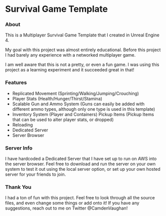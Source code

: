 Survival Game Template
=============
 
### About
This is a Multiplayer Survival Game Template that I created in Unreal Engine 4.

My goal with this project was almost entirely educational. Before this project I had barely any experience with a networked multiplayer game.

I am well aware that this is not a pretty, or even a fun game. I was using this project as a learning experiment and it succeeded great in that!


### Features
- Replicated Movement (Sprinting/Walking/Jumping/Crouching)
- Player Stats (Health/Hunger/Thirst/Stamina)
- Scalable Gun and Ammo System (Guns can easily be added with different ammo types, although only one type is used in this template)
- Inventory System (Player and Containers)
Pickup Items (Pickup Items that can be used to alter player stats, or dropped)
- Reloading
- Dedicated Server
- Server Browser

### Server Info

I have hardcoded a Dedicated Server that I have set up to run on AWS into the server browser. Feel free to download and run the server on your own system to test it out using the local server option,
or set up your own hosted server for your friends to join.

### Thank You
I had a ton of fun with this project. Feel free to look through all the source files, and even change some things or add onto it! If you have any suggestions, reach out to me on Twitter @CamdenVaughan!
